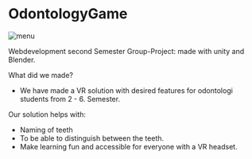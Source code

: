 # OdontologyGame

![menu](https://github.com/Butterbrot123/OdontologyGame/assets/43400870/420a4b36-3d57-4aaa-a095-a180a25b7d2a)


Webdevelopment second Semester Group-Project: made with unity and Blender. 

What did we made? 
- We have made a VR solution with desired features for odontologi students from 2 - 6. Semester.

Our solution helps with:
- Naming of teeth
- To be able to distinguish between the teeth.
- Make learning fun and accessible for everyone with a VR headset. 
